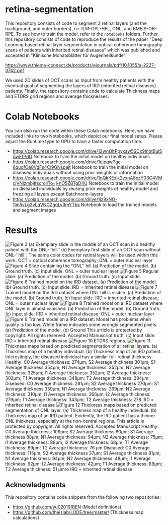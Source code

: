 # retina-segmentation
This repository consists of code to segment 3 retinal layers (and the background, and outer borders), i.e. ILM-OPL-HFL, ONL, and BMEIS-OB-RPE. To see how to train the model, refer to the `notebooks` folders. Further, this repository consists of code to reproduce the results of the paper "Deep Learning based retinal layer segmentation in optical coherence tomography scans of patients with inherited retinal diseases" which was published and accepted in "Klinische Monatsblätter für Augenheilkunde".

https://www.thieme-connect.de/products/ejournals/pdf/10.1055/a-2227-3742.pdf

We used 2D slides of OCT scans as Input from healthy patients with the eventual goal of segmenting the layers of IRD (inherited retinal diseases) patients. 
Finally, the repository contains code to calculate Thickness maps and ETDRS grid regions and average thicknesses. 

# Colab Notebooks
You can also run the code within these Colab notebooks. Here, we have included links to two Notebooks, which depict our final model setup. Please adjust the Runtime type to GPU to have a faster computation time.
- https://colab.research.google.com/drive/12wnQltPpyxaw5SCx9InbtBulSAwEfPdO Notebook to train the initial model on healthy individuals
- https://colab.research.google.com/drive/1ujpqwPge-6quofOe8VgFs4Ci9GNspajt Notebook to train the initial model on diseased individuals without using prior weights or information
- https://colab.research.google.com/drive/1gQkKExlk2yxnA8xzY03C4VMcjVNizmbj#scrollTo=j-nO5ZBTgD4U Notebook to train the initial model on diseased individuals by reusing prior weights of healthy model and freezing all layers except Batchnorm-layers
- https://colab.research.google.com/drive/1jz9xNO-1lm5vLg3vLqVNCZgqLv3mYTbs Notebook to load the trained models and segment images

# Results
![Figure 3](https://github.com/robinmittas/retinal-layer-segmentation/assets/64377780/327fb8e7-c4c0-44b1-8e1d-e74a3c5a75b1)
(a) Exemplary slide in the middle of an OCT scan in a healthy patient with the ONL-’’hill’’
(b) Exemplary first slide of an OCT scan without ONL-’’hill’’. The same color codes for
retinal layers will be used within this work.
OCT = optical coherence tomography; ONL = outer nuclear layer
![Figure 4](https://github.com/robinmittas/retinal-layer-segmentation/assets/64377780/9f4c4062-ecb1-4c84-99a8-800a9fb7dbe1)
Slide containing the ‘’ONL’’ hill (a) Prediction of the model. (b) Ground truth. (c) Input
slide.
ONL = outer nuclear layer
![Figure 5](https://github.com/robinmittas/retinal-layer-segmentation/assets/64377780/cadec0c6-5387-47df-bea5-fc8a25bc6afd)
Regular slide. (a) Prediction of the model. (b) Ground truth. (c) Input slide.
![Figure 6](https://github.com/robinmittas/retinal-layer-segmentation/assets/64377780/d2f44fe2-5f0c-4a32-b637-65cea0f6243b)
Trained model on the IRD dataset. (a) Prediction of the model. (b) Ground truth. (c) Input
slide.
IRD = inherited retinal disease
![Figure 7](https://github.com/robinmittas/retinal-layer-segmentation/assets/64377780/e0b9dc14-fb1d-4dbe-8d1d-cbdfeb5461f9)
Trained model on the IRD dataset where ONL hill is visible. (a) Prediction of the model.
(b) Ground truth. (c) Input slide.
IRD = inherited retinal disease; ONL = outer nuclear layer
![Figure 8](https://github.com/robinmittas/retinal-layer-segmentation/assets/64377780/8a0b74ee-501f-438f-9dd1-520c17cc2d91)
Trained model on a IRD dataset where ONL layer is almost vanished. (a) Prediction of
the model. (b) Ground truth. (c) Input slide.
IRD = inherited retinal disease; ONL = outer nuclear layer
![Figure 9](https://github.com/robinmittas/retinal-layer-segmentation/assets/64377780/6fa7e90b-7e12-4bf0-baab-eaf10750ea2b)
Trained model on a IRD dataset: Model has problems when quality is too low. White
frame indicates some wrongly segmented pixels. (a) Prediction of the model. (b) Ground
This article is protected by copyright. All rights reserved.
Accepted Manuscript
truth. (c) Input slide.
IRD = inherited retinal disease
![Figure 10](https://github.com/robinmittas/retinal-layer-segmentation/assets/64377780/1e3543cb-f9b5-4585-a34f-54794237ad73)
ETDRS regions.
![Figure 11](https://github.com/robinmittas/retinal-layer-segmentation/assets/64377780/404ac3a2-19b8-4eab-a411-726c9dda74c5)
Thickness maps based on predicted segmentation of all retinal layers. (a) Thickness
map of a healthy individual. (b) Thickness map of an IRD patient. Interestingly, the
diseased individual has a similar full-retinal thickness.
Healthy: C0 Average thickness: 274µm; S2 Average thickness 301µm; S1 Average
thickness 354µm; N1 Average thickness: 352µm; N2 Average thickness: 325µm; I1
Average thickness: 352µm; I2 Average thickness: 302µm; T1 Average thickness:
348µm; T2 Average thickness: 294µm
Diseased: C0 Average thickness: 281µm; S2 Average thickness 270µm; S1 Average
thickness 359µm; N1 Average thickness: 369µm; N2 Average thickness: 310µm; I1
Average thickness: 366µm; I2 Average thickness: 279µm; T1 Average thickness:
343µm; T2 Average thickness: 278
IRD = inherited retinal disease
![Figure 12](https://github.com/robinmittas/retinal-layer-segmentation/assets/64377780/1001649d-78c9-4479-a51a-ec62875cef41)
Thickness maps based on predicted segmentation of ONL layer. (a) Thickness map of a
healthy individual. (b) Thickness map of an IRD patient. Evidently, the IRD patient has a
thinner ONL thickness, especially at the non-central regions.
This article is protected by copyright. All rights reserved.
Accepted Manuscript
Healthy: C0 Average thickness: 109µm; S2 Average thickness 80µm; S1 Average
thickness 88µm; N1 Average thickness: 94µm; N2 Average thickness: 75µm; I1 Average
thickness: 88µm; I2 Average thickness: 68µm; T1 Average thickness: 89µm; T2 Average
thickness: 76 µm
Diseased: C0 Average thickness: 115µm; S2 Average thickness 37µm; S1 Average
thickness 81µm; N1 Average thickness: 94µm; N2 Average thickness: 48µm; I1 Average
thickness: 92µm; I2 Average thickness: 42µm; T1 Average thickness: 89µm; T2 Average
thickness: 51 µmro
IRD = inherited retinal disease




## Acknowledgments
This repository contains code snippets from the following two repositories:
- https://github.com/yu02019/BEN (Model definitions)
- https://github.com/theislab/LODE/tree/master/ (Thickness map calculations)

